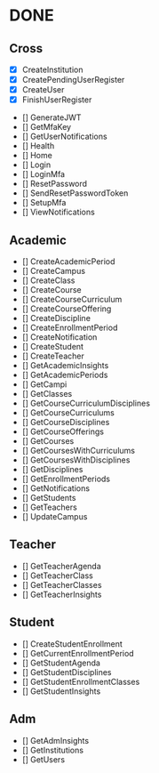 # DONE

## Cross
- [X] CreateInstitution
- [X] CreatePendingUserRegister
- [X] CreateUser
- [X] FinishUserRegister
- [] GenerateJWT
- [] GetMfaKey
- [] GetUserNotifications
- [] Health
- [] Home
- [] Login
- [] LoginMfa
- [] ResetPassword
- [] SendResetPasswordToken
- [] SetupMfa
- [] ViewNotifications

## Academic
- [] CreateAcademicPeriod
- [] CreateCampus
- [] CreateClass
- [] CreateCourse
- [] CreateCourseCurriculum
- [] CreateCourseOffering
- [] CreateDiscipline
- [] CreateEnrollmentPeriod
- [] CreateNotification
- [] CreateStudent
- [] CreateTeacher
- [] GetAcademicInsights
- [] GetAcademicPeriods
- [] GetCampi
- [] GetClasses
- [] GetCourseCurriculumDisciplines
- [] GetCourseCurriculums
- [] GetCourseDisciplines
- [] GetCourseOfferings
- [] GetCourses
- [] GetCoursesWithCurriculums
- [] GetCoursesWithDisciplines
- [] GetDisciplines
- [] GetEnrollmentPeriods
- [] GetNotifications
- [] GetStudents
- [] GetTeachers
- [] UpdateCampus

## Teacher

- [] GetTeacherAgenda
- [] GetTeacherClass
- [] GetTeacherClasses
- [] GetTeacherInsights

## Student

- [] CreateStudentEnrollment
- [] GetCurrentEnrollmentPeriod
- [] GetStudentAgenda
- [] GetStudentDisciplines
- [] GetStudentEnrollmentClasses
- [] GetStudentInsights

## Adm
- [] GetAdmInsights
- [] GetInstitutions
- [] GetUsers
